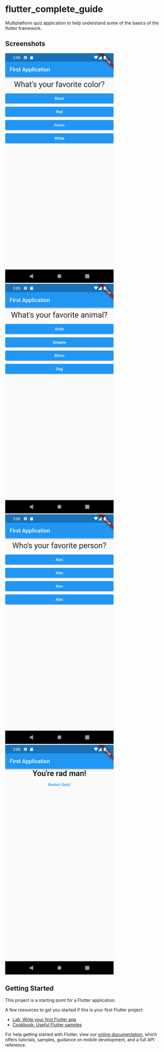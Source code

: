 # flutter_complete_guide

Multiplatform quiz application to help understand some of the basics of the flutter framework.

## Screenshots

<img src="./screen_shots\Screenshot_1647889577.png" width="350">

<img src="./screen_shots\Screenshot_1647889581.png" width="350">

<img src="./screen_shots\Screenshot_1647889584.png" width="350">

<img src="./screen_shots\Screenshot_1647889723.png" width="350">

## Getting Started

This project is a starting point for a Flutter application.

A few resources to get you started if this is your first Flutter project:

- [Lab: Write your first Flutter app](https://flutter.dev/docs/get-started/codelab)
- [Cookbook: Useful Flutter samples](https://flutter.dev/docs/cookbook)

For help getting started with Flutter, view our
[online documentation](https://flutter.dev/docs), which offers tutorials,
samples, guidance on mobile development, and a full API reference.
